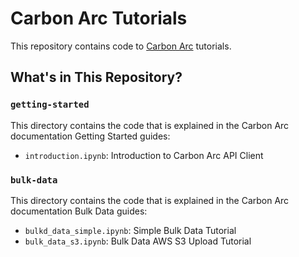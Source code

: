 # Carbon Arc Tutorials

This repository contains code to [Carbon Arc](https://github.com/Carbon-Arc/carbonarc) tutorials.

## What's in This Repository?

### `getting-started`
This directory contains the code that is explained in the Carbon Arc documentation Getting Started guides:
* `introduction.ipynb`: Introduction to Carbon Arc API Client

### `bulk-data`
This directory contains the code that is explained in the Carbon Arc documentation Bulk Data guides:
* `bulkd_data_simple.ipynb`: Simple Bulk Data Tutorial
* `bulk_data_s3.ipynb`: Bulk Data AWS S3 Upload Tutorial
